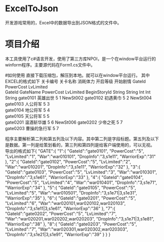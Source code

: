 # ExcelToJson
开发游戏常用的，Excel中的数据导出到JSON格式的文件中。

# 项目介绍
本工具使用了c#语言开发，使用了第三方库NPOI，是一个在window平台运行的winform程序。主要源代码在Form1.cs文件中。

#如何使用
直接下载压缩包，解压到本地。就可以在window平台运行。
其中EXCEL的格式如下
关卡编号	关卡名称	消耗体力	开启等级	开始剧情
GateId		PowerCost	LvLimited	
GateId	GateName	PowerCost	LvLimited	BeginStoryId
String	String	Int	Int	String
gate0101	英雄出世	5	1	NewSt002
gate0102	初遇黄巾	5	2	NewSt004
gate0103	人公将军	5	3	
gate0104	地公将军	5	4	
gate0105	天公将军	5	5	
gate0201	温酒斩华雄	5	6	NewSt006
gate0202	少帝之死	5	7	
gate0203	曹操的急行军	5	7	

程序主要解析第二列和第五列及以下内容。其中第二列是字段标题。第五列及以下是数据。第一列是给策划看的，第三列和第四列是给客户端使用的，可以无视。
导出的格式如下{
   "GATE":{
        "1":{
          "GateId":"gate0101",
          "PowerCost":"5",
          "LvLimited":"1",
          "War":"war010101",
          "DropInfo":"3,s1e11",
          "WarriorExp":"31"
        },
        "2":{
          "GateId":"gate0102",
          "PowerCost":"5",
          "LvLimited":"2",
          "War":"war010201",
          "DropInfo":"3,s1e11",
          "WarriorExp":"32"
        },
        "3":{
          "GateId":"gate0103",
          "PowerCost":"5",
          "LvLimited":"3",
          "War":"war010301",
          "DropInfo":"3,s1e61",
          "WarriorExp":"33"
        },
        "4":{
          "GateId":"gate0104",
          "PowerCost":"5",
          "LvLimited":"4",
          "War":"war010401",
          "DropInfo":"3,s1e71",
          "WarriorExp":"34"
        },
        "5":{
          "GateId":"gate0105",
          "PowerCost":"5",
          "LvLimited":"5",
          "War":"war010501",
          "DropInfo":"3,s1e71|3,s1e31",
          "WarriorExp":"35"
        },
        "6":{
          "GateId":"gate0201",
          "PowerCost":"5",
          "LvLimited":"6",
          "War":"war020101,war020102,war020103",
          "DropInfo":"3,s1e11|3,s1e61",
          "WarriorExp":"36"
        },
        "7":{
          "GateId":"gate0202",
          "PowerCost":"5",
          "LvLimited":"7",
          "War":"war020201,war020202,war020203",
          "DropInfo":"3,s1e71|3,s1e81",
          "WarriorExp":"38"
        },
        "8":{
          "GateId":"gate0203",
          "PowerCost":"5",
          "LvLimited":"7",
          "War":"war020301,war020302,war020303",
          "DropInfo":"3,s1e21|3,s1e91",
          "WarriorExp":"39"
        }
  }
}  


